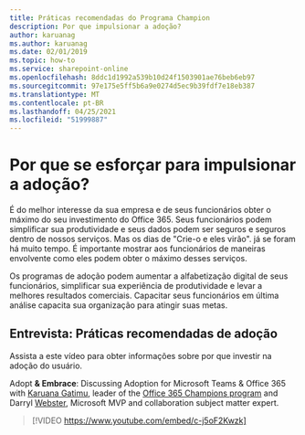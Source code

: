 ```yaml
---
title: Práticas recomendadas do Programa Champion
description: Por que impulsionar a adoção?
author: karuanag
ms.author: karuanag
ms.date: 02/01/2019
ms.topic: how-to
ms.service: sharepoint-online
ms.openlocfilehash: 8ddc1d1992a539b10d24f1503901ae76beb6eb97
ms.sourcegitcommit: 97e175e5ff5b6a9e0274d5ec9b39fdf7e18eb387
ms.translationtype: MT
ms.contentlocale: pt-BR
ms.lasthandoff: 04/25/2021
ms.locfileid: "51999887"
---
```

# <a name="why-put-effort-into-driving-adoption"></a>Por que se esforçar para impulsionar a adoção?  

É do melhor interesse da sua empresa e de seus funcionários obter o máximo do seu investimento do Office 365.  Seus funcionários podem simplificar sua produtividade e seus dados podem ser seguros e seguros dentro de nossos serviços.  Mas os dias de "Crie-o e eles virão". já se foram há muito tempo.  É importante mostrar aos funcionários de maneiras envolvente como eles podem obter o máximo desses serviços.

Os programas de adoção podem aumentar a alfabetização digital de seus funcionários, simplificar sua experiência de produtividade e levar a melhores resultados comerciais. Capacitar seus funcionários em última análise capacita sua organização para atingir suas metas. 

## <a name="interview-adoption-best-practices"></a>Entrevista: Práticas recomendadas de adoção

Assista a este vídeo para obter informações sobre por que investir na adoção do usuário.  

Adopt **& Embrace**: Discussing Adoption for Microsoft Teams & Office 365 with [Karuana Gatimu](https://linkedin.com/in/karuanagatimu), leader of the [Office 365 Champions program](https://aka.ms/O365Champions) and Darryl [Webster](https://webster.net.nz/), Microsoft MVP and collaboration subject matter expert. 

> [!VIDEO https://www.youtube.com/embed/c-j5oF2Kwzk]

